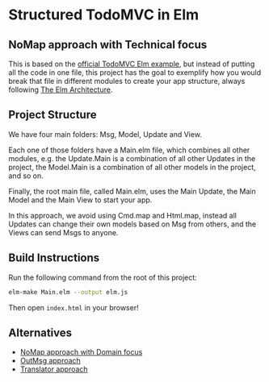 # Structured TodoMVC in Elm
## NoMap approach with Technical focus

This is based on the [official TodoMVC Elm example](https://github.com/evancz/elm-todomvc), but instead of putting all the code in one file, this project has the goal to exemplify how you would break that file in different modules to create your app structure, always following [The Elm Architecture](https://github.com/evancz/elm-architecture-tutorial).

## Project Structure

We have four main folders: Msg, Model, Update and View.

Each one of those folders have a Main.elm file, which combines all other modules, e.g. the Update.Main is a combination of all other Updates in the project, the Model.Main is a combination of all other models in the project, and so on.

Finally, the root main file, called Main.elm, uses the Main Update, the Main Model and the Main View to start your app.

In this approach, we avoid using Cmd.map and Html.map, instead all Updates can change their own models based on Msg from others, and the Views can send Msgs to anyone.

## Build Instructions

Run the following command from the root of this project:

```bash
elm-make Main.elm --output elm.js
```

Then open `index.html` in your browser!

## Alternatives

- [NoMap approach with Domain focus](https://github.com/rogeriochaves/structured-elm-todomvc/tree/nomap-domain)
- [OutMsg approach](https://github.com/rogeriochaves/structured-elm-todomvc/tree/outmsg)
- [Translator approach](https://github.com/rogeriochaves/structured-elm-todomvc/tree/translator)
